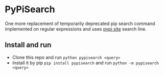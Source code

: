# PyPiSearch
One more replacement of temporarily deprecated pip search command implemented on regular expressions and uses [pypi site](https://pypi.org/) search line.

## Install and run
- Clone this repo and run `python pypisearch <query>`
- Install it by pip `pip install pypisearch` and run `python -m pypisearch <query>`